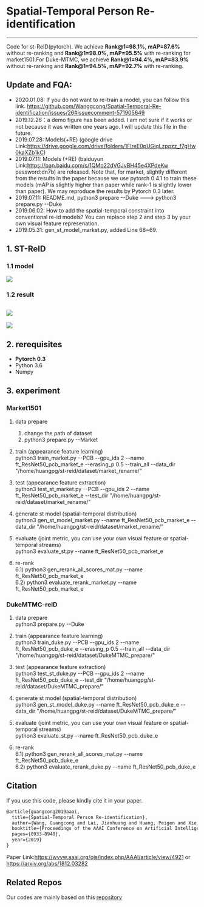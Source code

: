 # Spatial-Temporal Person Re-identification

----------
Code for st-ReID(pytorch). We achieve **Rank@1=98.1%, mAP=87.6%** without re-ranking and **Rank@1=98.0%, mAP=95.5%** with re-ranking for market1501.For Duke-MTMC, we achieve **Rank@1=94.4%, mAP=83.9%** without re-ranking and **Rank@1=94.5%, mAP=92.7%** with re-ranking.

## Update and FQA:
- 2020.01.08: If you do not want to re-train a model, you can follow this link. https://github.com/Wanggcong/Spatial-Temporal-Re-identification/issues/26#issuecomment-571905649
- 2019.12.26：a demo figure has been added. I am not sure if it works or not because it was written one years ago. I will update this file in the future.
- 2019.07.28: Models(+RE) (google drive Link:https://drive.google.com/drive/folders/1FIreE0pUGiqLzppzz_f7gHw0kaXZb1kC)
- 2019.07.11: Models (+RE) (baiduyun Link:https://pan.baidu.com/s/1QMp22dVGJvBH45e4XPdeKw  password:dn7b) are released. Note that, for market, slightly different from the results in the paper because we use pytorch 0.4.1 to train these models (mAP is slightly higher than paper while rank-1 is slightly lower than paper). We may reproduce the results by Pytorch 0.3 later.
- 2019.07.11: README.md, python3 prepare --Duke ---> python3 prepare.py --Duke
- 2019.06.02: How to add the spatial-temporal constraint into conventional re-id models? You can replace step 2 and step 3 by your own visual feature represenation.
- 2019.05.31: gen_st_model_market.py, added Line 68~69.


## 1. ST-ReID
### 1.1 model
![](https://i.imgur.com/WYCcBHO.jpg)

### 1.2 result
![](https://i.imgur.com/KubElWp.jpg)
----------

![](https://i.imgur.com/Ul6h45K.jpg)


## 2. rerequisites
- **Pytorch 0.3**
- Python 3.6
- Numpy


## 3. experiment
### Market1501
1. data prepare<br>
   1) change the path of dataset <br>
   2) python3 prepare.py --Market

2. train (appearance feature learning) <br>
python3 train_market.py --PCB --gpu_ids 2 --name ft_ResNet50_pcb_market_e --erasing_p 0.5 --train_all --data_dir "/home/huangpg/st-reid/dataset/market_rename/"

3. test (appearance feature extraction) <br>
python3 test_st_market.py --PCB --gpu_ids 2 --name ft_ResNet50_pcb_market_e --test_dir "/home/huangpg/st-reid/dataset/market_rename/" 

4. generate st model (spatial-temporal distribution) <br>
python3 gen_st_model_market.py --name ft_ResNet50_pcb_market_e --data_dir "/home/huangpg/st-reid/dataset/market_rename/"
5. evaluate (joint metric, you can use your own visual feature or spatial-temporal streams) <br>
python3 evaluate_st.py --name ft_ResNet50_pcb_market_e 

6. re-rank<br>
6.1) python3 gen_rerank_all_scores_mat.py --name ft_ResNet50_pcb_market_e <br>
6.2) python3 evaluate_rerank_market.py --name ft_ResNet50_pcb_market_e


### DukeMTMC-reID
1. data prepare<br>
python3 prepare.py --Duke

2. train (appearance feature learning) <br>
python3 train_duke.py --PCB --gpu_ids 2 --name ft_ResNet50_pcb_duke_e --erasing_p 0.5 --train_all --data_dir "/home/huangpg/st-reid/dataset/DukeMTMC_prepare/"

3. test (appearance feature extraction) <br>
python3 test_st_duke.py --PCB --gpu_ids 2 --name ft_ResNet50_pcb_duke_e --test_dir "/home/huangpg/st-reid/dataset/DukeMTMC_prepare/" 

4. generate st model (spatial-temporal distribution) <br>
python3 gen_st_model_duke.py --name ft_ResNet50_pcb_duke_e  --data_dir "/home/huangpg/st-reid/dataset/DukeMTMC_prepare/"

5. evaluate (joint metric, you can use your own visual feature or spatial-temporal streams) <br>
python3 evaluate_st.py --name ft_ResNet50_pcb_duke_e 

6. re-rank<br>
6.1) python3 gen_rerank_all_scores_mat.py --name ft_ResNet50_pcb_duke_e <br>
6.2) python3 evaluate_rerank_duke.py --name ft_ResNet50_pcb_duke_e

## Citation

If you use this code, please kindly cite it in your paper.

```latex
@article{guangcong2019aaai,
  title={Spatial-Temporal Person Re-identification},
  author={Wang, Guangcong and Lai, Jianhuang and Huang, Peigen and Xie, Xiaohua},
  booktitle={Proceedings of the AAAI Conference on Artificial Intelligence},
  pages={8933-8940},
  year={2019}
}
```
Paper Link:https://wvvw.aaai.org/ojs/index.php/AAAI/article/view/4921
or https://arxiv.org/abs/1812.03282
## Related Repos

Our codes are mainly based on this [repository](https://github.com/layumi/Person_reID_baseline_pytorch) 
